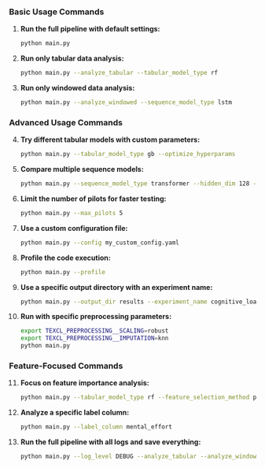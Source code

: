 ### Basic Usage Commands

1. **Run the full pipeline with default settings:**
   ```bash
   python main.py
   ```

2. **Run only tabular data analysis:**
   ```bash
   python main.py --analyze_tabular --tabular_model_type rf
   ```

3. **Run only windowed data analysis:**
   ```bash
   python main.py --analyze_windowed --sequence_model_type lstm
   ```

### Advanced Usage Commands

4. **Try different tabular models with custom parameters:**
   ```bash
   python main.py --tabular_model_type gb --optimize_hyperparams
   ```

5. **Compare multiple sequence models:**
   ```bash
   python main.py --sequence_model_type transformer --hidden_dim 128 --num_layers 3
   ```

6. **Limit the number of pilots for faster testing:**
   ```bash
   python main.py --max_pilots 5
   ```

7. **Use a custom configuration file:**
   ```bash
   python main.py --config my_custom_config.yaml
   ```

8. **Profile the code execution:**
   ```bash
   python main.py --profile
   ```

9. **Use a specific output directory with an experiment name:**
   ```bash
   python main.py --output_dir results --experiment_name cognitive_load_exp1
   ```

10. **Run with specific preprocessing parameters:**
    ```bash
    export TEXCL_PREPROCESSING__SCALING=robust
    export TEXCL_PREPROCESSING__IMPUTATION=knn
    python main.py
    ```

### Feature-Focused Commands

11. **Focus on feature importance analysis:**
    ```bash
    python main.py --tabular_model_type rf --feature_selection_method permutation --top_n_features 20
    ```

12. **Analyze a specific label column:**
    ```bash
    python main.py --label_column mental_effort
    ```

13. **Run the full pipeline with all logs and save everything:**
    ```bash
    python main.py --log_level DEBUG --analyze_tabular --analyze_windowed --optimize_hyperparams
    ```

